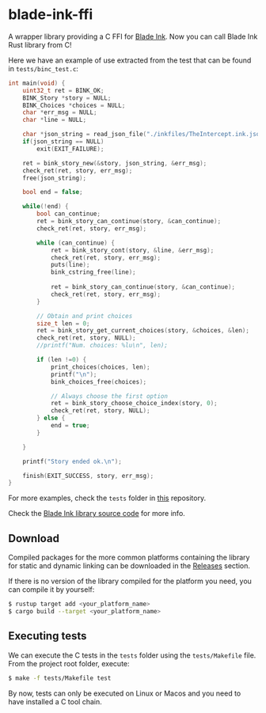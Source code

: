 # blade-ink-ffi
A wrapper library providing a C FFI for [Blade Ink](https://crates.io/crates/bladeink). Now you can call Blade Ink Rust library from C!

Here we have an example of use extracted from the test that can be found in `tests/binc_test.c`:

```c
int main(void) {
    uint32_t ret = BINK_OK;
    BINK_Story *story = NULL;
    BINK_Choices *choices = NULL;
    char *err_msg = NULL;
    char *line = NULL;

    char *json_string = read_json_file("./inkfiles/TheIntercept.ink.json");
    if(json_string == NULL)
        exit(EXIT_FAILURE);

    ret = bink_story_new(&story, json_string, &err_msg);
    check_ret(ret, story, err_msg);
    free(json_string);

    bool end = false;

    while(!end) {
        bool can_continue;
        ret = bink_story_can_continue(story, &can_continue);
        check_ret(ret, story, err_msg);

        while (can_continue) {
            ret = bink_story_cont(story, &line, &err_msg);
            check_ret(ret, story, err_msg);
            puts(line);
            bink_cstring_free(line);
            
            ret = bink_story_can_continue(story, &can_continue);
            check_ret(ret, story, err_msg);
        }

        // Obtain and print choices
        size_t len = 0;
        ret = bink_story_get_current_choices(story, &choices, &len);
        check_ret(ret, story, NULL);
        //printf("Num. choices: %lu\n", len);

        if (len !=0) {
            print_choices(choices, len);
            printf("\n");
            bink_choices_free(choices);

            // Always choose the first option
            ret = bink_story_choose_choice_index(story, 0);
            check_ret(ret, story, NULL);
        } else {
            end = true;
        }

    }

    printf("Story ended ok.\n");

    finish(EXIT_SUCCESS, story, err_msg);
}
```

For more examples, check the `tests` folder in [this](https://github.com/bladecoder/blade-ink-ffi/tree/main/tests) repository.

Check the [Blade Ink library source code](https://github.com/bladecoder/blade-ink-rs) for more info.

## Download

Compiled packages for the more common platforms containing the library for static and dynamic linking can be downloaded in the [Releases](https://github.com/bladecoder/blade-ink-ffi/releases) section.

If there is no version of the library compiled for the platform you need, you can compile it by yourself:

```bash
$ rustup target add <your_platform_name>
$ cargo build --target <your_platform_name>
```

## Executing tests

We can execute the C tests in the `tests` folder using the `tests/Makefile` file. From the project root folder, execute:

```bash
$ make -f tests/Makefile test
```

By now, tests can only be executed on Linux or Macos and you need to have installed a C tool chain.
